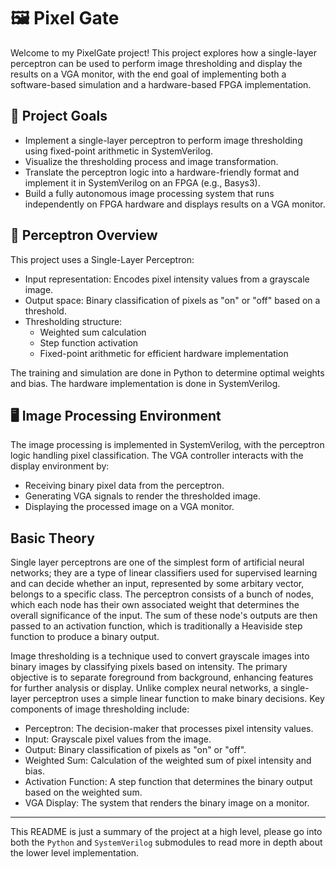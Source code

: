 # 🖼️ Pixel Gate

Welcome to my PixelGate project! This project explores how a single-layer perceptron can be used to perform image thresholding and display the results on a VGA monitor, with the end goal of implementing both a software-based simulation and a hardware-based FPGA implementation.

## 🎯 Project Goals

- Implement a single-layer perceptron to perform image thresholding using fixed-point arithmetic in SystemVerilog.
- Visualize the thresholding process and image transformation.
- Translate the perceptron logic into a hardware-friendly format and implement it in SystemVerilog on an FPGA (e.g., Basys3).
- Build a fully autonomous image processing system that runs independently on FPGA hardware and displays results on a VGA monitor.

## 🧠 Perceptron Overview

This project uses a Single-Layer Perceptron:
- Input representation: Encodes pixel intensity values from a grayscale image.
- Output space: Binary classification of pixels as "on" or "off" based on a threshold.
- Thresholding structure:
  - Weighted sum calculation
  - Step function activation
  - Fixed-point arithmetic for efficient hardware implementation

The training and simulation are done in Python to determine optimal weights and bias. The hardware implementation is done in SystemVerilog.

## 🖥️ Image Processing Environment

The image processing is implemented in SystemVerilog, with the perceptron logic handling pixel classification. The VGA controller interacts with the display environment by:
- Receiving binary pixel data from the perceptron.
- Generating VGA signals to render the thresholded image.
- Displaying the processed image on a VGA monitor.

## Basic Theory

Single layer perceptrons are one of the simplest form of artificial neural networks; they are a type of linear classifiers used for supervised learning and can decide whether an input, represented by some arbitary vector, belongs to a specific class. The perceptron consists of a bunch of nodes, which each node has their own associated weight that determines the overall significance of the input. The sum of these node's outputs are then passed to an activation function, which is traditionally a Heaviside step function to produce a binary output.

Image thresholding is a technique used to convert grayscale images into binary images by classifying pixels based on intensity. The primary objective is to separate foreground from background, enhancing features for further analysis or display. Unlike complex neural networks, a single-layer perceptron uses a simple linear function to make binary decisions.
Key components of image thresholding include:
- Perceptron: The decision-maker that processes pixel intensity values.
- Input: Grayscale pixel values from the image.
- Output: Binary classification of pixels as "on" or "off".
- Weighted Sum: Calculation of the weighted sum of pixel intensity and bias.
- Activation Function: A step function that determines the binary output based on the weighted sum.
- VGA Display: The system that renders the binary image on a monitor.
---

This README is just a summary of the project at a high level, please go into both the `Python` and `SystemVerilog` submodules to read more in depth about the lower level implementation.

